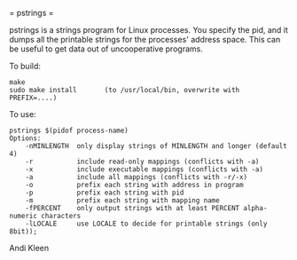 
= pstrings =

pstrings is a strings program for Linux processes. You specify the pid, and it dumps all the printable strings for the processes' address space. This can be useful to get data out of uncooperative programs.

To build:

	make 
	sudo make install       (to /usr/local/bin, overwrite with PREFIX=....) 

To use:

	pstrings $(pidof process-name)
	Options:
        -nMINLENGTH  only display strings of MINLENGTH and longer (default 4)
        -r           include read-only mappings (conflicts with -a)
        -x           include executable mappings (conflicts with -a)
        -a           include all mappings (conflicts with -r/-x)
        -o           prefix each string with address in program
        -p           prefix each string with pid
        -m           prefix each string with mapping name
        -fPERCENT    only output strings with at least PERCENT alpha-numeric characters
        -lLOCALE     use LOCALE to decide for printable strings (only 8bit));


Andi Kleen
